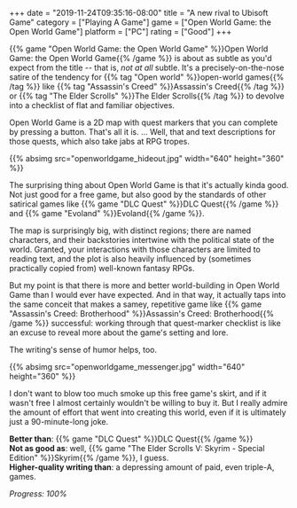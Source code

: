+++
date = "2019-11-24T09:35:16-08:00"
title = "A new rival to Ubisoft Game"
category = ["Playing A Game"]
game = ["Open World Game: the Open World Game"]
platform = ["PC"]
rating = ["Good"]
+++

{{% game "Open World Game: the Open World Game" %}}Open World Game: the Open World Game{{% /game %}} is about as subtle as you'd expect from the title -- that is, <i>not at all</i> subtle.  It's a precisely-on-the-nose satire of the tendency for {{% tag "Open world" %}}open-world games{{% /tag %}} like {{% tag "Assassin's Creed" %}}Assassin's Creed{{% /tag %}} or {{% tag "The Elder Scrolls" %}}The Elder Scrolls{{% /tag %}} to devolve into a checklist of flat and familiar objectives.

Open World Game is a 2D map with quest markers that you can complete by pressing a button.  That's all it is.  ... Well, that and text descriptions for those quests, which also take jabs at RPG tropes.

{{% absimg src="openworldgame_hideout.jpg" width="640" height="360" %}}

The surprising thing about Open World Game is that it's actually kinda good.  Not just good for a free game, but also good by the standards of other satirical games like {{% game "DLC Quest" %}}DLC Quest{{% /game %}} and {{% game "Evoland" %}}Evoland{{% /game %}}.

The map is surprisingly big, with distinct regions; there are named characters, and their backstories intertwine with the political state of the world.  Granted, your interactions with those characters are limited to reading text, and the plot is also heavily influenced by (sometimes practically copied from) well-known fantasy RPGs.

But my point is that there is more and better world-building in Open World Game than I would ever have expected.  And in that way, it actually taps into the same conceit that makes a samey, repetitive game like {{% game "Assassin's Creed: Brotherhood" %}}Assassin's Creed: Brotherhood{{% /game %}} successful: working through that quest-marker checklist is like an excuse to reveal more about the game's setting and lore.

The writing's sense of humor helps, too.

{{% absimg src="openworldgame_messenger.jpg" width="640" height="360" %}}

I don't want to blow too much smoke up this free game's skirt, and if it wasn't free I almost certainly wouldn't be willing to buy it.  But I really admire the amount of effort that went into creating this world, even if it is ultimately just a 90-minute-long joke.

<b>Better than</b>: {{% game "DLC Quest" %}}DLC Quest{{% /game %}}  
<b>Not as good as</b>: well, {{% game "The Elder Scrolls V: Skyrim - Special Edition" %}}Skyrim{{% /game %}}, I guess.  
<b>Higher-quality writing than</b>: a depressing amount of paid, even triple-A, games.

<i>Progress: 100%</i>
